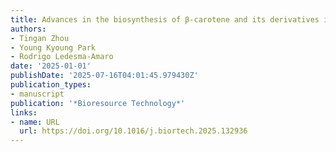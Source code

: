 ```yaml
---
title: Advances in the biosynthesis of β-carotene and its derivatives in yeast
authors:
- Tingan Zhou
- Young Kyoung Park
- Rodrigo Ledesma‐Amaro
date: '2025-01-01'
publishDate: '2025-07-16T04:01:45.979430Z'
publication_types:
- manuscript
publication: '*Bioresource Technology*'
links:
- name: URL
  url: https://doi.org/10.1016/j.biortech.2025.132936
---
```

